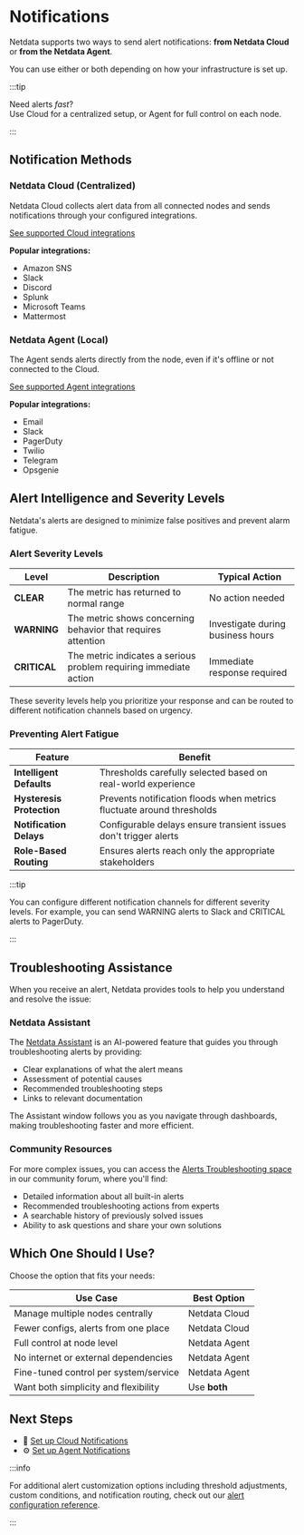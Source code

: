 # Notifications

Netdata supports two ways to send alert notifications: **from Netdata Cloud** or **from the Netdata Agent**.

You can use either or both depending on how your infrastructure is set up.

:::tip

Need alerts *fast*?  
Use Cloud for a centralized setup, or Agent for full control on each node.

:::

## Notification Methods

### Netdata Cloud (Centralized)

Netdata Cloud collects alert data from all connected nodes and sends notifications through your configured integrations.

[See supported Cloud integrations](https://learn.netdata.cloud/docs/alerts-&-notifications/notifications/centralized-cloud-notifications)

**Popular integrations:**

- Amazon SNS
- Slack
- Discord
- Splunk
- Microsoft Teams
- Mattermost

### Netdata Agent (Local)

The Agent sends alerts directly from the node, even if it's offline or not connected to the Cloud.

[See supported Agent integrations](https://learn.netdata.cloud/docs/alerts-&-notifications/notifications/agent-dispatched-notifications)

**Popular integrations:**

- Email
- Slack
- PagerDuty
- Twilio
- Telegram
- Opsgenie

## Alert Intelligence and Severity Levels

Netdata's alerts are designed to minimize false positives and prevent alarm fatigue.

### Alert Severity Levels

| Level        | Description                                                       | Typical Action                    |
|--------------|-------------------------------------------------------------------|-----------------------------------|
| **CLEAR**    | The metric has returned to normal range                           | No action needed                  |
| **WARNING**  | The metric shows concerning behavior that requires attention      | Investigate during business hours |
| **CRITICAL** | The metric indicates a serious problem requiring immediate action | Immediate response required       |

These severity levels help you prioritize your response and can be routed to different notification channels based on urgency.

### Preventing Alert Fatigue

| Feature                   | Benefit                                                               |
|---------------------------|-----------------------------------------------------------------------|
| **Intelligent Defaults**  | Thresholds carefully selected based on real-world experience          |
| **Hysteresis Protection** | Prevents notification floods when metrics fluctuate around thresholds |
| **Notification Delays**   | Configurable delays ensure transient issues don't trigger alerts      |
| **Role-Based Routing**    | Ensures alerts reach only the appropriate stakeholders                |

:::tip

You can configure different notification channels for different severity levels. For example, you can send WARNING alerts to Slack and CRITICAL alerts to PagerDuty.

:::

## Troubleshooting Assistance

When you receive an alert, Netdata provides tools to help you understand and resolve the issue:

### Netdata Assistant

The [Netdata Assistant](https://learn.netdata.cloud/docs/machine-learning-and-anomaly-detection/ai-powered-troubleshooting-assistant) is an AI-powered feature that guides you through troubleshooting alerts by providing:

- Clear explanations of what the alert means
- Assessment of potential causes
- Recommended troubleshooting steps
- Links to relevant documentation

The Assistant window follows you as you navigate through dashboards, making troubleshooting faster and more efficient.

### Community Resources

For more complex issues, you can access the [Alerts Troubleshooting space](https://community.netdata.cloud/c/alerts/28) in our community forum, where you'll find:

- Detailed information about all built-in alerts
- Recommended troubleshooting actions from experts
- A searchable history of previously solved issues
- Ability to ask questions and share your own solutions

## Which One Should I Use?

Choose the option that fits your needs:

| Use Case                              | Best Option   |
|---------------------------------------|---------------|
| Manage multiple nodes centrally       | Netdata Cloud |
| Fewer configs, alerts from one place  | Netdata Cloud |
| Full control at node level            | Netdata Agent |
| No internet or external dependencies  | Netdata Agent |
| Fine-tuned control per system/service | Netdata Agent |
| Want both simplicity and flexibility  | Use **both**  |

## Next Steps

- 🔧 [Set up Cloud Notifications](/docs/alerts-and-notifications/notifications/centralized-cloud-notifications/centralized-cloud-notifications-reference.md)
- ⚙️ [Set up Agent Notifications](/src/health/notifications/README.md)

:::info

For additional alert customization options including threshold adjustments, custom conditions, and notification routing, check out our [alert configuration reference](https://learn.netdata.cloud/docs/alerts-&-notifications/alert-configuration-reference).

:::
